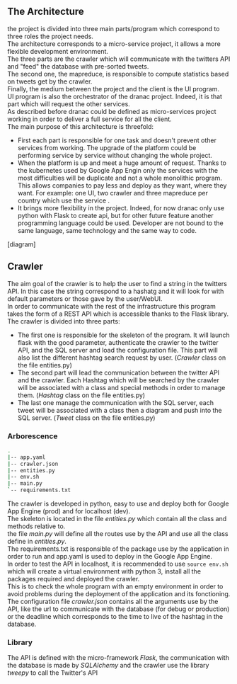 ## The Architecture
the project is divided into three main parts/program which correspond to three roles the project needs.  
The architecture corresponds to a micro-service project, it allows a more flexible development environment.  
The three parts are the crawler which will communicate with the twitters API and "feed" the database with pre-sorted tweets.  
The second one, the mapreduce, is responsible to compute statistics based on tweets get by the crawler.  
Finally, the medium between the project and the client is the UI program.  
UI program is also the orchestrator of the dranac project. Indeed, it is that part which will request the other services.  
As described before dranac could be defined as micro-services project working in order to deliver a full service for all the client.  
The main purpose of this architecture is threefold:
* First each part is responsible for one task and doesn't prevent other services from working. The upgrade of the platform could be performing service by service without changing the whole project.
* When the platform is up and meet a huge amount of request. Thanks to the kubernetes used by Google App Engin only the services with the most difficulties will be duplicate and not a whole monolithic program. This allows companies to pay less and deploy as they want, where they want. For example: one UI, two crawler and three mapreduce per country which use the service .
* It brings more flexibility in the project. Indeed, for now dranac only use python with Flask to create api, but for other future feature another programming language could be used. Developer are not bound to the same language, same technology and the same way to code.

[diagram]


## Crawler
The aim goal of the crawler is to help the user to find a string in the twitters API. In this case the string correspond to a hashatg and it will look for with default parameters or those gave by the user/WebUI.  
In order to communicate with the rest of the infrastructure this program takes the form of a REST API which is accessible thanks to the Flask library.  
The crawler is divided into three parts:  
* The first one is responsible for the skeleton of the program. It will launch flask with the good parameter, authenticate the crawler to the twitter API, and the SQL server and load the configuration file. This part will also list the different hashtag search request by user. (*Crawler* class on the file entities.py)  
* The second part will lead the communication between the twitter API and the crawler. Each Hashtag which will be searched by the crawler will be associated with a class and special methods in order to manage them. (*Hashtag* class on the file entities.py)  
* The last one manage the communication with the SQL server, each tweet will be associated with a class then a diagram and push into the SQL server. (*Tweet* class on the file entities.py)

### Arborescence
``` bash
.
|-- app.yaml
|-- crawler.json
|-- entities.py
|-- env.sh
|-- main.py
`-- requirements.txt
```
The crawler is developed in python, easy to use and deploy both for Google App Engine (prod) and for localhost (dev).  
The skeleton is located in the file *entities.py* which contain all the class and methods relative to.  
the file *main.py* will define all the routes use by the API and use all the class define in *entities.py*.  
The requirements.txt is responsible of the package use by the application in order to run and app.yaml is used to deploy in the Google App Engine.  
In order to test the API in localhost, it is recommended to use `source env.sh` which will create a virtual environment with python 3, install all the packages required and deployed the crawler.  
This is to check the whole program with an empty environment in order to avoid problems during the deployment of the application and its fonctioning.  
The configuration file *crawler.json* contains all the arguments use by the API, like the url to communicate with the database (for debug or production) or the deadline which corresponds to the time to live of the hashtag in the database.

### Library
The API is defined with the micro-framework *Flask*, the communication with the database is made by *SQLAlchemy* and the crawler use the library *tweepy* to call the Twitter's API
